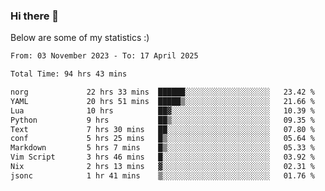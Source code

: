### Hi there 👋
Below are some of my statistics :)

<!--START_SECTION:waka-->

```txt
From: 03 November 2023 - To: 17 April 2025

Total Time: 94 hrs 43 mins

norg             22 hrs 33 mins  ██████░░░░░░░░░░░░░░░░░░░   23.42 %
YAML             20 hrs 51 mins  █████▒░░░░░░░░░░░░░░░░░░░   21.66 %
Lua              10 hrs          ██▓░░░░░░░░░░░░░░░░░░░░░░   10.39 %
Python           9 hrs           ██▒░░░░░░░░░░░░░░░░░░░░░░   09.35 %
Text             7 hrs 30 mins   ██░░░░░░░░░░░░░░░░░░░░░░░   07.80 %
conf             5 hrs 25 mins   █▒░░░░░░░░░░░░░░░░░░░░░░░   05.64 %
Markdown         5 hrs 7 mins    █▒░░░░░░░░░░░░░░░░░░░░░░░   05.33 %
Vim Script       3 hrs 46 mins   █░░░░░░░░░░░░░░░░░░░░░░░░   03.92 %
Nix              2 hrs 13 mins   ▓░░░░░░░░░░░░░░░░░░░░░░░░   02.31 %
jsonc            1 hr 41 mins    ▒░░░░░░░░░░░░░░░░░░░░░░░░   01.76 %
```

<!--END_SECTION:waka-->

<!--
**KlapenHz/KlapenHz** is a ✨ _special_ ✨ repository because its `README.md` (this file) appears on your GitHub profile.

Here are some ideas to get you started:

- 🔭 I’m currently working on ...
- 🌱 I’m currently learning ...
- 👯 I’m looking to collaborate on ...
- 🤔 I’m looking for help with ...
- 💬 Ask me about ...
- 📫 How to reach me: ...
- 😄 Pronouns: ...
- ⚡ Fun fact: ...
-->
